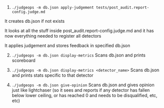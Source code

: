 1)  `./judgeops -m db.json apply-judgement tests/post_audit.report-config.judge.md`

It creates db.json if not exists

It looks at all the stuff inside post_audit.report-config.judge.md and it has now everything needed to register all detectors

It applies judgement and stores feedback in specified db.json

2) `./judgeops -m db.json display-metrics`
Scans db.json and prints scoreboard 

3) `./judgeops -m db.json display-metrics <detector_name>`
Scans db.json and prints stats specific to that detector

4) `./judgeops -m db.json give-opinion`
Scans db.json and gives opinion just like lightchaser (so it sees and reports if any detector has fallen below lower ceiling, or has reached 0 and needs to be disqualified, etc, etc)


